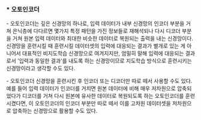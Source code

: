 ### * 오토인코더

\- 오토인코더는 깊은 신경망의 하나로, 입력 데이터가 내부 신경망의 인코더 부분을 거쳐 은닉층에 다다르면 몇가지 특정 패턴을 가진 정보들로 재해석되나 다시 디코더 부분을 거쳐 원본 입력 데이터와 최대한 비슷한 데이터로 복원되는 출력을 내는 신경망이다. 신경망을 훈련시킬 때 훈련시킬 데이터셋의 입력에 대응되는 결과가 별개로 있는 게 아니어서 대표적인 비지도학습 신경망으로 여겨지지만, 엄밀히 말해 입력에 대응되는 결과로서 '입력과 동일한 결과'를 내도록 하는 신경망이므로 지도학습 방식으로 훈련시키는 신경망이라고 생각할 수도 있다.

\- 오토인코더 신경망을 훈련시킨 후 인코더 또는 디코더만 따로 떼서 사용할 수도 있다. 예를 들어 입력 데이터가 인코더를 거치면 원본 데이터에 비해 매우 저차원으로 압축되었다가 디코더를 거쳐 다시 원본에 유사한 데이터로 복원되도록 하는 오토인코더를 훈련시켰다면, 이 오토인코더의 인코더 부분만 따로 떼서 이를 고차원 데이터셋을 저차원으로 압축하는 신경망으로 활용할 수도 있다.
